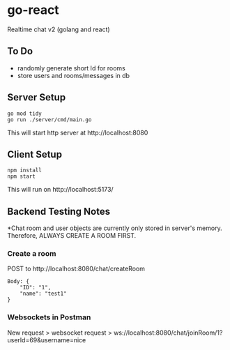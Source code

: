 # go-react
Realtime chat v2 (golang and react)

## To Do
- randomly generate short Id for rooms
- store users and rooms/messages in db

## Server Setup
```
go mod tidy
go run ./server/cmd/main.go
```

This will start http server at http://localhost:8080

## Client Setup
```
npm install
npm start
```

This will run on http://localhost:5173/

## Backend Testing Notes

*Chat room and user objects are currently only stored in server's memory. Therefore,  ALWAYS CREATE A ROOM FIRST.

### Create a room
POST to http://localhost:8080/chat/createRoom
```
Body: {
    "ID": "1",
    "name": "test1"
}
```
### Websockets in Postman
New request >  websocket request >  ws://localhost:8080/chat/joinRoom/1?userId=69&username=nice
